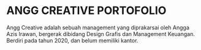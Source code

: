 # ANGG CREATIVE PORTOFOLIO

  Angg Creative adalah sebuah management yang diprakarsai oleh Angga Azis Irawan, bergerak dibidang Design Grafis dan Management Keuangan.
  Berdiri pada tahun 2020, dan belum memiliki kantor.

